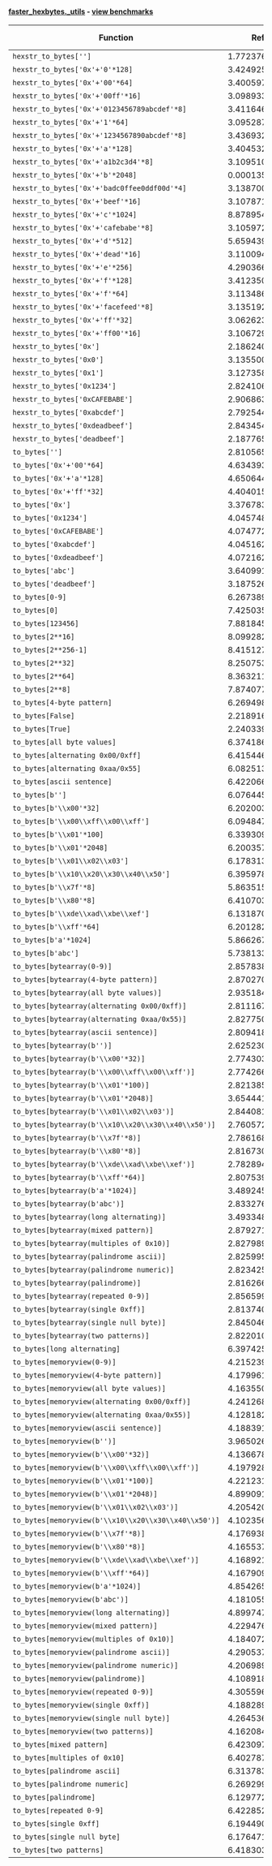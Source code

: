 #### [faster_hexbytes._utils](https://github.com/BobTheBuidler/faster-hexbytes/blob/master/faster_hexbytes/_utils.py) - [view benchmarks](https://github.com/BobTheBuidler/faster-hexbytes/blob/master/benchmarks/test__utils_benchmarks.py)

| Function | Reference Mean | Faster Mean | % Change | Speedup (%) | x Faster | Faster |
|----------|---------------|-------------|----------|-------------|----------|--------|
| `hexstr_to_bytes['']` | 1.77237661607285e-05 | 1.0852136751025557e-05 | 38.77% | 63.32% | 1.63x | ✅ |
| `hexstr_to_bytes['0x'+'0'*128]` | 3.4249250423326997e-05 | 2.2661935033432217e-05 | 33.83% | 51.13% | 1.51x | ✅ |
| `hexstr_to_bytes['0x'+'00'*64]` | 3.4005978229019134e-05 | 2.273530171938239e-05 | 33.14% | 49.57% | 1.50x | ✅ |
| `hexstr_to_bytes['0x'+'00ff'*16]` | 3.098933392218192e-05 | 1.974450105367924e-05 | 36.29% | 56.95% | 1.57x | ✅ |
| `hexstr_to_bytes['0x'+'0123456789abcdef'*8]` | 3.411646364870308e-05 | 2.2679837057399896e-05 | 33.52% | 50.43% | 1.50x | ✅ |
| `hexstr_to_bytes['0x'+'1'*64]` | 3.095287012633853e-05 | 1.9879670117501244e-05 | 35.77% | 55.70% | 1.56x | ✅ |
| `hexstr_to_bytes['0x'+'1234567890abcdef'*8]` | 3.4369322338064215e-05 | 2.260329781602282e-05 | 34.23% | 52.05% | 1.52x | ✅ |
| `hexstr_to_bytes['0x'+'a'*128]` | 3.4045320611141995e-05 | 2.2601365765967467e-05 | 33.61% | 50.63% | 1.51x | ✅ |
| `hexstr_to_bytes['0x'+'a1b2c3d4'*8]` | 3.10951012067255e-05 | 1.971364468360512e-05 | 36.60% | 57.73% | 1.58x | ✅ |
| `hexstr_to_bytes['0x'+'b'*2048]` | 0.00013563677777443528 | 0.00012143463440062397 | 10.47% | 11.70% | 1.12x | ✅ |
| `hexstr_to_bytes['0x'+'badc0ffee0ddf00d'*4]` | 3.138700727593345e-05 | 1.997641056294928e-05 | 36.35% | 57.12% | 1.57x | ✅ |
| `hexstr_to_bytes['0x'+'beef'*16]` | 3.107871443457163e-05 | 1.9642913429833737e-05 | 36.80% | 58.22% | 1.58x | ✅ |
| `hexstr_to_bytes['0x'+'c'*1024]` | 8.878954802613057e-05 | 7.256567801335433e-05 | 18.27% | 22.36% | 1.22x | ✅ |
| `hexstr_to_bytes['0x'+'cafebabe'*8]` | 3.1059725261225576e-05 | 1.9804716114500143e-05 | 36.24% | 56.83% | 1.57x | ✅ |
| `hexstr_to_bytes['0x'+'d'*512]` | 5.659439538229879e-05 | 4.242287776630478e-05 | 25.04% | 33.41% | 1.33x | ✅ |
| `hexstr_to_bytes['0x'+'dead'*16]` | 3.110094439308227e-05 | 1.971534950974133e-05 | 36.61% | 57.75% | 1.58x | ✅ |
| `hexstr_to_bytes['0x'+'e'*256]` | 4.290366060087679e-05 | 2.9047865182033338e-05 | 32.30% | 47.70% | 1.48x | ✅ |
| `hexstr_to_bytes['0x'+'f'*128]` | 3.4123507539353215e-05 | 2.2504912243435766e-05 | 34.05% | 51.63% | 1.52x | ✅ |
| `hexstr_to_bytes['0x'+'f'*64]` | 3.113486042250601e-05 | 1.976283071238423e-05 | 36.53% | 57.54% | 1.58x | ✅ |
| `hexstr_to_bytes['0x'+'facefeed'*8]` | 3.135192070767243e-05 | 1.9751410299301737e-05 | 37.00% | 58.73% | 1.59x | ✅ |
| `hexstr_to_bytes['0x'+'ff'*32]` | 3.0626234279505946e-05 | 2.0036268438610552e-05 | 34.58% | 52.85% | 1.53x | ✅ |
| `hexstr_to_bytes['0x'+'ff00'*16]` | 3.106729095195325e-05 | 1.962045279883089e-05 | 36.85% | 58.34% | 1.58x | ✅ |
| `hexstr_to_bytes['0x']` | 2.186240800727596e-05 | 1.0679751487973172e-05 | 51.15% | 104.71% | 2.05x | ✅ |
| `hexstr_to_bytes['0x0']` | 3.135500755300559e-05 | 1.9884102309504518e-05 | 36.58% | 57.69% | 1.58x | ✅ |
| `hexstr_to_bytes['0x1']` | 3.1273586851654494e-05 | 2.0126301245302324e-05 | 35.64% | 55.39% | 1.55x | ✅ |
| `hexstr_to_bytes['0x1234']` | 2.8241062891662933e-05 | 1.7739286136446057e-05 | 37.19% | 59.20% | 1.59x | ✅ |
| `hexstr_to_bytes['0xCAFEBABE']` | 2.9068630201058412e-05 | 1.776681967361229e-05 | 38.88% | 63.61% | 1.64x | ✅ |
| `hexstr_to_bytes['0xabcdef']` | 2.7925445732217786e-05 | 1.8076129637113254e-05 | 35.27% | 54.49% | 1.54x | ✅ |
| `hexstr_to_bytes['0xdeadbeef']` | 2.8434545490828152e-05 | 1.7485818053431523e-05 | 38.51% | 62.61% | 1.63x | ✅ |
| `hexstr_to_bytes['deadbeef']` | 2.187765327853597e-05 | 1.4051042976522113e-05 | 35.77% | 55.70% | 1.56x | ✅ |
| `to_bytes['']` | 2.8105658345043773e-05 | 1.2068942466146147e-05 | 57.06% | 132.88% | 2.33x | ✅ |
| `to_bytes['0x'+'00'*64]` | 4.6343935174336766e-05 | 2.467932718803689e-05 | 46.75% | 87.78% | 1.88x | ✅ |
| `to_bytes['0x'+'a'*128]` | 4.6506447132087234e-05 | 2.4401697837942446e-05 | 47.53% | 90.59% | 1.91x | ✅ |
| `to_bytes['0x'+'ff'*32]` | 4.4040155359341255e-05 | 2.1655857100855244e-05 | 50.83% | 103.36% | 2.03x | ✅ |
| `to_bytes['0x']` | 3.376783451264098e-05 | 1.2469471436001018e-05 | 63.07% | 170.80% | 2.71x | ✅ |
| `to_bytes['0x1234']` | 4.045748436621008e-05 | 1.9399449879433523e-05 | 52.05% | 108.55% | 2.09x | ✅ |
| `to_bytes['0xCAFEBABE']` | 4.0747723580174776e-05 | 1.9248693228240812e-05 | 52.76% | 111.69% | 2.12x | ✅ |
| `to_bytes['0xabcdef']` | 4.045162168780601e-05 | 1.9299390168853985e-05 | 52.29% | 109.60% | 2.10x | ✅ |
| `to_bytes['0xdeadbeef']` | 4.0721620984913676e-05 | 1.936791649780574e-05 | 52.44% | 110.25% | 2.10x | ✅ |
| `to_bytes['abc']` | 3.6409918286084695e-05 | 1.987414820204683e-05 | 45.42% | 83.20% | 1.83x | ✅ |
| `to_bytes['deadbeef']` | 3.1875264720979325e-05 | 1.5705215136998788e-05 | 50.73% | 102.96% | 2.03x | ✅ |
| `to_bytes[0-9]` | 6.267389781075556e-06 | 3.409486393086022e-06 | 45.60% | 83.82% | 1.84x | ✅ |
| `to_bytes[0]` | 7.425035260055863e-05 | 3.3330956267910446e-05 | 55.11% | 122.77% | 2.23x | ✅ |
| `to_bytes[123456]` | 7.881845722370163e-05 | 3.843915809325949e-05 | 51.23% | 105.05% | 2.05x | ✅ |
| `to_bytes[2**16]` | 8.099282443231269e-05 | 3.662625978081626e-05 | 54.78% | 121.13% | 2.21x | ✅ |
| `to_bytes[2**256-1]` | 8.415127578205072e-05 | 4.265087564494082e-05 | 49.32% | 97.30% | 1.97x | ✅ |
| `to_bytes[2**32]` | 8.250753026883148e-05 | 3.8287555146633336e-05 | 53.60% | 115.49% | 2.15x | ✅ |
| `to_bytes[2**64]` | 8.363211059805936e-05 | 4.1013310816989464e-05 | 50.96% | 103.91% | 2.04x | ✅ |
| `to_bytes[2**8]` | 7.874077924703053e-05 | 3.5794775711434604e-05 | 54.54% | 119.98% | 2.20x | ✅ |
| `to_bytes[4-byte pattern]` | 6.2694981083902715e-06 | 3.5911966469575457e-06 | 42.72% | 74.58% | 1.75x | ✅ |
| `to_bytes[False]` | 2.218916592060718e-05 | 3.943979362440606e-06 | 82.23% | 462.61% | 5.63x | ✅ |
| `to_bytes[True]` | 2.240339179317279e-05 | 3.931329779722236e-06 | 82.45% | 469.87% | 5.70x | ✅ |
| `to_bytes[all byte values]` | 6.374186943757589e-06 | 3.4043199320995713e-06 | 46.59% | 87.24% | 1.87x | ✅ |
| `to_bytes[alternating 0x00/0xff]` | 6.415446012054518e-06 | 3.5283113991208645e-06 | 45.00% | 81.83% | 1.82x | ✅ |
| `to_bytes[alternating 0xaa/0x55]` | 6.082513634636216e-06 | 3.351602509081594e-06 | 44.90% | 81.48% | 1.81x | ✅ |
| `to_bytes[ascii sentence]` | 6.42206659336153e-06 | 3.5487229287901316e-06 | 44.74% | 80.97% | 1.81x | ✅ |
| `to_bytes[b'']` | 6.076445438012491e-06 | 3.3817197834889096e-06 | 44.35% | 79.69% | 1.80x | ✅ |
| `to_bytes[b'\\x00'*32]` | 6.202003694849302e-06 | 3.3984232691690326e-06 | 45.20% | 82.50% | 1.82x | ✅ |
| `to_bytes[b'\\x00\\xff\\x00\\xff']` | 6.094847491376177e-06 | 3.377011265520447e-06 | 44.59% | 80.48% | 1.80x | ✅ |
| `to_bytes[b'\\x01'*100]` | 6.339309181386997e-06 | 3.493525032455862e-06 | 44.89% | 81.46% | 1.81x | ✅ |
| `to_bytes[b'\\x01'*2048]` | 6.2003570615909e-06 | 3.3668706777515018e-06 | 45.70% | 84.16% | 1.84x | ✅ |
| `to_bytes[b'\\x01\\x02\\x03']` | 6.178313495023761e-06 | 3.7662555999008113e-06 | 39.04% | 64.04% | 1.64x | ✅ |
| `to_bytes[b'\\x10\\x20\\x30\\x40\\x50']` | 6.395978180439182e-06 | 3.322913504549804e-06 | 48.05% | 92.48% | 1.92x | ✅ |
| `to_bytes[b'\\x7f'*8]` | 5.863515593995514e-06 | 3.441994738315133e-06 | 41.30% | 70.35% | 1.70x | ✅ |
| `to_bytes[b'\\x80'*8]` | 6.4107033491628205e-06 | 3.3607944490570046e-06 | 47.58% | 90.75% | 1.91x | ✅ |
| `to_bytes[b'\\xde\\xad\\xbe\\xef']` | 6.131870832872024e-06 | 3.5502804308658156e-06 | 42.10% | 72.72% | 1.73x | ✅ |
| `to_bytes[b'\\xff'*64]` | 6.201282917973082e-06 | 3.280209457517301e-06 | 47.10% | 89.05% | 1.89x | ✅ |
| `to_bytes[b'a'*1024]` | 5.866267939376335e-06 | 3.275135480525691e-06 | 44.17% | 79.12% | 1.79x | ✅ |
| `to_bytes[b'abc']` | 5.738133020280195e-06 | 3.5739416139835995e-06 | 37.72% | 60.55% | 1.61x | ✅ |
| `to_bytes[bytearray(0-9)]` | 2.8578386507418373e-05 | 1.4001424282520703e-05 | 51.01% | 104.11% | 2.04x | ✅ |
| `to_bytes[bytearray(4-byte pattern)]` | 2.8702708963577302e-05 | 1.3819529348455197e-05 | 51.85% | 107.70% | 2.08x | ✅ |
| `to_bytes[bytearray(all byte values)]` | 2.9351842838587287e-05 | 1.408273912164685e-05 | 52.02% | 108.42% | 2.08x | ✅ |
| `to_bytes[bytearray(alternating 0x00/0xff)]` | 2.8111672622511436e-05 | 1.3822032744720708e-05 | 50.83% | 103.38% | 2.03x | ✅ |
| `to_bytes[bytearray(alternating 0xaa/0x55)]` | 2.827750690001025e-05 | 1.392736702080307e-05 | 50.75% | 103.04% | 2.03x | ✅ |
| `to_bytes[bytearray(ascii sentence)]` | 2.8094188500841305e-05 | 1.4052720099199044e-05 | 49.98% | 99.92% | 2.00x | ✅ |
| `to_bytes[bytearray(b'')]` | 2.625230542229368e-05 | 1.248667769193478e-05 | 52.44% | 110.24% | 2.10x | ✅ |
| `to_bytes[bytearray(b'\\x00'*32)]` | 2.774303437946171e-05 | 1.4001525342272554e-05 | 49.53% | 98.14% | 1.98x | ✅ |
| `to_bytes[bytearray(b'\\x00\\xff\\x00\\xff')]` | 2.7742665865747156e-05 | 1.4100680803331155e-05 | 49.17% | 96.75% | 1.97x | ✅ |
| `to_bytes[bytearray(b'\\x01'*100)]` | 2.8213858610625e-05 | 1.3767281826792093e-05 | 51.20% | 104.93% | 2.05x | ✅ |
| `to_bytes[bytearray(b'\\x01'*2048)]` | 3.6544412331066454e-05 | 1.9591877258283695e-05 | 46.39% | 86.53% | 1.87x | ✅ |
| `to_bytes[bytearray(b'\\x01\\x02\\x03')]` | 2.8440815740635246e-05 | 1.4063479988082985e-05 | 50.55% | 102.23% | 2.02x | ✅ |
| `to_bytes[bytearray(b'\\x10\\x20\\x30\\x40\\x50')]` | 2.7605729272858428e-05 | 1.3960256115485621e-05 | 49.43% | 97.75% | 1.98x | ✅ |
| `to_bytes[bytearray(b'\\x7f'*8)]` | 2.786168095496579e-05 | 1.3817784802535086e-05 | 50.41% | 101.64% | 2.02x | ✅ |
| `to_bytes[bytearray(b'\\x80'*8)]` | 2.8167304536214266e-05 | 1.3893528472532327e-05 | 50.67% | 102.74% | 2.03x | ✅ |
| `to_bytes[bytearray(b'\\xde\\xad\\xbe\\xef')]` | 2.7828949843220507e-05 | 1.4013531083990381e-05 | 49.64% | 98.59% | 1.99x | ✅ |
| `to_bytes[bytearray(b'\\xff'*64)]` | 2.807539095081209e-05 | 1.4241074554227485e-05 | 49.28% | 97.14% | 1.97x | ✅ |
| `to_bytes[bytearray(b'a'*1024)]` | 3.489245847749765e-05 | 1.881295573584872e-05 | 46.08% | 85.47% | 1.85x | ✅ |
| `to_bytes[bytearray(b'abc')]` | 2.8332762107042827e-05 | 1.3858591822563912e-05 | 51.09% | 104.44% | 2.04x | ✅ |
| `to_bytes[bytearray(long alternating)]` | 3.4933488841662915e-05 | 1.8804903716274508e-05 | 46.17% | 85.77% | 1.86x | ✅ |
| `to_bytes[bytearray(mixed pattern)]` | 2.8792714955704674e-05 | 1.4154149808559004e-05 | 50.84% | 103.42% | 2.03x | ✅ |
| `to_bytes[bytearray(multiples of 0x10)]` | 2.8279899469614908e-05 | 1.4072510507052374e-05 | 50.24% | 100.96% | 2.01x | ✅ |
| `to_bytes[bytearray(palindrome ascii)]` | 2.8259954353513163e-05 | 1.3710262884394237e-05 | 51.49% | 106.12% | 2.06x | ✅ |
| `to_bytes[bytearray(palindrome numeric)]` | 2.823425408051225e-05 | 1.4132658899447017e-05 | 49.94% | 99.78% | 2.00x | ✅ |
| `to_bytes[bytearray(palindrome)]` | 2.816266444393642e-05 | 1.3907063487053585e-05 | 50.62% | 102.51% | 2.03x | ✅ |
| `to_bytes[bytearray(repeated 0-9)]` | 2.8565992960492765e-05 | 1.4034557156275468e-05 | 50.87% | 103.54% | 2.04x | ✅ |
| `to_bytes[bytearray(single 0xff)]` | 2.8137409148906343e-05 | 1.3908961778975017e-05 | 50.57% | 102.30% | 2.02x | ✅ |
| `to_bytes[bytearray(single null byte)]` | 2.8450467760169987e-05 | 1.3820794015533195e-05 | 51.42% | 105.85% | 2.06x | ✅ |
| `to_bytes[bytearray(two patterns)]` | 2.8220101642674872e-05 | 1.4057350988049447e-05 | 50.19% | 100.75% | 2.01x | ✅ |
| `to_bytes[long alternating]` | 6.397425634489767e-06 | 3.3717791362320173e-06 | 47.29% | 89.73% | 1.90x | ✅ |
| `to_bytes[memoryview(0-9)]` | 4.215239823610896e-05 | 1.657514426920018e-05 | 60.68% | 154.31% | 2.54x | ✅ |
| `to_bytes[memoryview(4-byte pattern)]` | 4.179961462380404e-05 | 1.7479546274630352e-05 | 58.18% | 139.13% | 2.39x | ✅ |
| `to_bytes[memoryview(all byte values)]` | 4.163550996778538e-05 | 1.7527618673535118e-05 | 57.90% | 137.54% | 2.38x | ✅ |
| `to_bytes[memoryview(alternating 0x00/0xff)]` | 4.241268536067038e-05 | 1.6444986244376372e-05 | 61.23% | 157.91% | 2.58x | ✅ |
| `to_bytes[memoryview(alternating 0xaa/0x55)]` | 4.128182200905431e-05 | 1.658709703139586e-05 | 59.82% | 148.88% | 2.49x | ✅ |
| `to_bytes[memoryview(ascii sentence)]` | 4.188391623692429e-05 | 1.682719276749448e-05 | 59.82% | 148.91% | 2.49x | ✅ |
| `to_bytes[memoryview(b'')]` | 3.965026582211508e-05 | 1.4973202557272703e-05 | 62.24% | 164.81% | 2.65x | ✅ |
| `to_bytes[memoryview(b'\\x00'*32)]` | 4.136678334747624e-05 | 1.6595713847308944e-05 | 59.88% | 149.26% | 2.49x | ✅ |
| `to_bytes[memoryview(b'\\x00\\xff\\x00\\xff')]` | 4.1979288622591687e-05 | 1.6697063427014078e-05 | 60.23% | 151.42% | 2.51x | ✅ |
| `to_bytes[memoryview(b'\\x01'*100)]` | 4.2212312927326285e-05 | 1.7441610477351963e-05 | 58.68% | 142.02% | 2.42x | ✅ |
| `to_bytes[memoryview(b'\\x01'*2048)]` | 4.899091678048274e-05 | 2.4744298607874354e-05 | 49.49% | 97.99% | 1.98x | ✅ |
| `to_bytes[memoryview(b'\\x01\\x02\\x03')]` | 4.2054208574238604e-05 | 1.6946255728862636e-05 | 59.70% | 148.16% | 2.48x | ✅ |
| `to_bytes[memoryview(b'\\x10\\x20\\x30\\x40\\x50')]` | 4.1023569643964116e-05 | 1.6774564792828627e-05 | 59.11% | 144.56% | 2.45x | ✅ |
| `to_bytes[memoryview(b'\\x7f'*8)]` | 4.1769384662458556e-05 | 1.6695564314690787e-05 | 60.03% | 150.18% | 2.50x | ✅ |
| `to_bytes[memoryview(b'\\x80'*8)]` | 4.165537890529569e-05 | 1.6692365466710594e-05 | 59.93% | 149.55% | 2.50x | ✅ |
| `to_bytes[memoryview(b'\\xde\\xad\\xbe\\xef')]` | 4.168921002816518e-05 | 1.684725071313257e-05 | 59.59% | 147.45% | 2.47x | ✅ |
| `to_bytes[memoryview(b'\\xff'*64)]` | 4.167909076984162e-05 | 1.6585158292387462e-05 | 60.21% | 151.30% | 2.51x | ✅ |
| `to_bytes[memoryview(b'a'*1024)]` | 4.854265728953083e-05 | 2.3376738170522955e-05 | 51.84% | 107.65% | 2.08x | ✅ |
| `to_bytes[memoryview(b'abc')]` | 4.181055831728448e-05 | 1.738375435488289e-05 | 58.42% | 140.52% | 2.41x | ✅ |
| `to_bytes[memoryview(long alternating)]` | 4.899747226079579e-05 | 2.3132552072084938e-05 | 52.79% | 111.81% | 2.12x | ✅ |
| `to_bytes[memoryview(mixed pattern)]` | 4.229476192131309e-05 | 1.7453492162245898e-05 | 58.73% | 142.33% | 2.42x | ✅ |
| `to_bytes[memoryview(multiples of 0x10)]` | 4.184072325193825e-05 | 1.684447292299291e-05 | 59.74% | 148.39% | 2.48x | ✅ |
| `to_bytes[memoryview(palindrome ascii)]` | 4.2905374855450686e-05 | 1.6754499421598297e-05 | 60.95% | 156.08% | 2.56x | ✅ |
| `to_bytes[memoryview(palindrome numeric)]` | 4.2069894256456727e-05 | 1.700615941712513e-05 | 59.58% | 147.38% | 2.47x | ✅ |
| `to_bytes[memoryview(palindrome)]` | 4.10891821576071e-05 | 1.6595010232104988e-05 | 59.61% | 147.60% | 2.48x | ✅ |
| `to_bytes[memoryview(repeated 0-9)]` | 4.305596278237652e-05 | 1.7306060776600617e-05 | 59.81% | 148.79% | 2.49x | ✅ |
| `to_bytes[memoryview(single 0xff)]` | 4.188289051664441e-05 | 1.7003880687589265e-05 | 59.40% | 146.31% | 2.46x | ✅ |
| `to_bytes[memoryview(single null byte)]` | 4.2645366019929605e-05 | 1.700991858065131e-05 | 60.11% | 150.71% | 2.51x | ✅ |
| `to_bytes[memoryview(two patterns)]` | 4.162084224230337e-05 | 1.6721402547697092e-05 | 59.82% | 148.91% | 2.49x | ✅ |
| `to_bytes[mixed pattern]` | 6.423097421904188e-06 | 3.3827995425219623e-06 | 47.33% | 89.88% | 1.90x | ✅ |
| `to_bytes[multiples of 0x10]` | 6.402787376189776e-06 | 3.459649214865608e-06 | 45.97% | 85.07% | 1.85x | ✅ |
| `to_bytes[palindrome ascii]` | 6.3137837486608775e-06 | 3.470946808943371e-06 | 45.03% | 81.90% | 1.82x | ✅ |
| `to_bytes[palindrome numeric]` | 6.269299619105344e-06 | 3.566056777127545e-06 | 43.12% | 75.80% | 1.76x | ✅ |
| `to_bytes[palindrome]` | 6.129772218101627e-06 | 3.3864898053960572e-06 | 44.75% | 81.01% | 1.81x | ✅ |
| `to_bytes[repeated 0-9]` | 6.422852639419606e-06 | 3.4717571407826135e-06 | 45.95% | 85.00% | 1.85x | ✅ |
| `to_bytes[single 0xff]` | 6.1944903399871165e-06 | 3.07326596133024e-06 | 50.39% | 101.56% | 2.02x | ✅ |
| `to_bytes[single null byte]` | 6.176471726333307e-06 | 3.463437238097278e-06 | 43.93% | 78.33% | 1.78x | ✅ |
| `to_bytes[two patterns]` | 6.418303294119742e-06 | 3.4195050402016236e-06 | 46.72% | 87.70% | 1.88x | ✅ |

